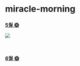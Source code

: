 # miracle-morning
### [5월 🌞](https://github.com/jandifarm/miracle-morning/blob/main/5%EC%9B%94%EC%9D%98%20Miracle%F0%9F%8C%9E.md)

![](./img/5월.png) 

<br/>

### [6월 🌞](https://github.com/jandifarm/miracle-morning/blob/main/6%EC%9B%94/6%EC%9B%94%EC%9D%98%20Miracle.md)